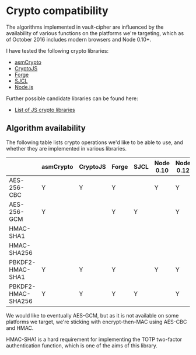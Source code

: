 # Crypto compatibility

The algorithms implemented in vault-cipher are influenced by the availability of
various functions on the platforms we're targeting, which as of October 2016
includes modern browsers and Node 0.10+.

I have tested the following crypto libraries:

* [asmCrypto](https://github.com/vibornoff/asmcrypto.js)
* [CryptoJS](https://code.google.com/archive/p/crypto-js/)
* [Forge](https://github.com/digitalbazaar/forge)
* [SJCL](https://bitwiseshiftleft.github.io/sjcl/doc/)
* [Node.js](https://nodejs.org/api/crypto.html)

Further possible candidate libraries can be found here:

* [List of JS crypto libraries](https://gist.github.com/jo/8619441)


## Algorithm availability

The following table lists crypto operations we'd like to be able to use, and
whether they are implemented in various libraries.

|                    | asmCrypto | CryptoJS | Forge | SJCL | Node 0.10 | Node 0.12 | Node 4 |
| ------------------ | --------- | -------- | ----- | ---- | --------- | --------- | ------ |
| AES-256-CBC        | Y         | Y        | Y     |      | Y         | Y         | Y      |
| AES-256-GCM        | Y         |          | Y     | Y    |           | Y         | Y      |
| HMAC-SHA1          |           |          |       |      |           |           |        |
| HMAC-SHA256        |           |          |       |      |           |           |        |
| PBKDF2-HMAC-SHA1   | Y         | Y        | Y     |      | Y         | Y         | Y      |
| PBKDF2-HMAC-SHA256 | Y         | Y        | Y     | Y    |           | Y         | Y      |

We would like to eventually AES-GCM, but as it is not available on some
platforms we target, we're sticking with encrypt-then-MAC using AES-CBC and
HMAC.

HMAC-SHA1 is a hard requirement for implementing the TOTP two-factor
authentication function, which is one of the aims of this library.

